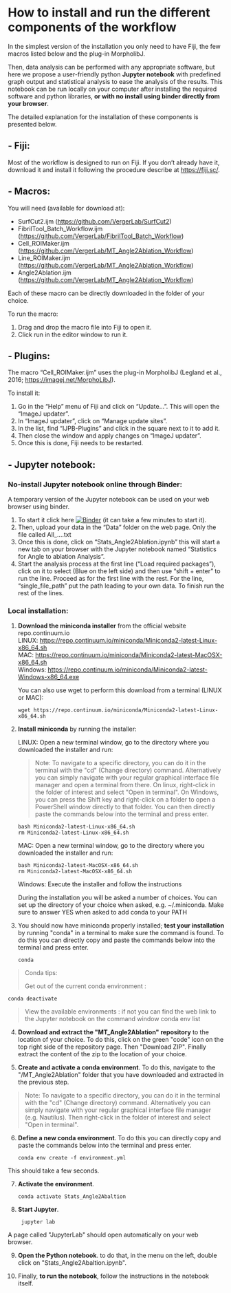 # How to install and run the different components of the workflow

In the simplest version of the installation you only need to have Fiji, the few macros listed below and the plug-in MorpholibJ.

Then, data analysis can be performed with any appropriate software, but here we propose a user-friendly python __Jupyter notebook__ with predefined graph output and statistical analysis to ease the analysis of the results.
This notebook can be run locally on your computer after installing the required software and python libraries, __or with no install using binder directly from your browser__. 

The detailed explanation for the installation of these components is presented below.

## - Fiji: 
Most of the workflow is designed to run on Fiji. If you don’t already have it, download it and install it following the procedure describe at https://fiji.sc/.

## - Macros: 
You will need (available for download at): 
- SurfCut2.ijm (https://github.com/VergerLab/SurfCut2) 
- FibrilTool_Batch_Workflow.ijm (https://github.com/VergerLab/FibrilTool_Batch_Workflow)
- Cell_ROIMaker.ijm (https://github.com/VergerLab/MT_Angle2Ablation_Workflow)
- Line_ROIMaker.ijm (https://github.com/VergerLab/MT_Angle2Ablation_Workflow)
- Angle2Ablation.ijm (https://github.com/VergerLab/MT_Angle2Ablation_Workflow)

Each of these macro can be directly downloaded in the folder of your choice.

  To run the macro: 
  1. Drag and drop the macro file into Fiji to open it.
  2. Click run in the editor window to run it. 

## - Plugins: 
The macro “Cell_ROIMaker.ijm” uses the plug-in MorpholibJ (Legland et al., 2016; https://imagej.net/MorphoLibJ).

  To install it: 
  1. Go in the “Help” menu of Fiji and click on “Update…”. This will open the “ImageJ updater”. 
  2. In “ImageJ updater”, click on “Manage update sites”.
  3. In the list, find “IJPB-Plugins” and click in the square next to it to add it. 
  4. Then close the window and apply changes on “ImageJ updater”. 
  5. Once this is done, Fiji needs to be restarted. 

## - Jupyter notebook: 

### No-install Jupyter notebook online through Binder:
A temporary version of the Jupyter notebook can be used on your web browser using binder. 
1. To start it click here [![Binder](https://mybinder.org/badge_logo.svg)](https://mybinder.org/v2/gh/VergerLab/MT_Angle2Ablation_Workflow/master) (it can take a few minutes to start it). 
2. Then, upload your data in the “Data” folder on the web page. Only the file called All_….txt
3. Once this is done, click on “Stats_Angle2Ablation.ipynb” this will start a new tab on your browser with the Jupyter notebook named “Statistics for Angle to ablation Analysis”. 
4. Start the analysis process at the first line (“Load required packages”), click on it to select (Blue on the left side) and then use “shift + enter” to run the line. Proceed as for the first line with the rest. For the line, “single_file_path” put the path leading to your own data. To finish run the rest of the lines.

### Local installation:

1. __Download the miniconda installer__ from the official website repo.continuum.io\
	LINUX: https://repo.continuum.io/miniconda/Miniconda2-latest-Linux-x86_64.sh \
	MAC: https://repo.continuum.io/miniconda/Miniconda2-latest-MacOSX-x86_64.sh \
	Windows: https://repo.continuum.io/miniconda/Miniconda2-latest-Windows-x86_64.exe

	You can also use wget to perform this download from a terminal (LINUX or MAC):
	
       wget https://repo.continuum.io/miniconda/Miniconda2-latest-Linux-x86_64.sh

2. __Install miniconda__ by running the installer:
   
   LINUX: Open a new terminal window, go to the directory where you downloaded the installer and run:
   > Note: To navigate to a specific directory, you can do it in the terminal with the "cd" (Change directory) command. 
   Alternatively you can simply navigate with your regular graphical interface file manager and open a terminal from there. 
   On linux, right-click in the folder of interest and select "Open in terminal". 
   On Windows, you can press the Shift key and right-click on a folder to open a PowerShell window directly to that folder.
   You can then directly paste the commands below into the terminal and press enter.
  
       bash Miniconda2-latest-Linux-x86_64.sh
       rm Miniconda2-latest-Linux-x86_64.sh
      
	 MAC: Open a new terminal window, go to the directory where you downloaded the installer and run:
 
       bash Miniconda2-latest-MacOSX-x86_64.sh
       rm Miniconda2-latest-MacOSX-x86_64.sh
	
   Windows: Execute the installer and follow the instructions
	
   During the installation you will be asked a number of choices. You can set up the directory of your choice when asked, e.g. ~/.miniconda. Make sure to answer YES when asked to add conda to your PATH

3. You should now have miniconda properly installed; __test your installation__ by running "conda" in a terminal to make sure the command is found. 
To do this you can directly copy and paste the commands below into the terminal and press enter.

	   conda


  > Conda tips:
  >
  > Get out of the current conda environment : 
  
	conda deactivate
  
  > View the available environments : 
  if not you can find the web link to the Jupyter notebook on the command window
	conda env list

4. __Download and extract the "MT_Angle2Ablation" repository__ to the location of your choice.
   To do this, click on the green "code" icon on the top right side of the repository page. Then "Download ZIP". 
   Finally extract the content of the zip to the location of your choice. 

5. __Create and activate a conda environment__. To do this, navigate to the "/MT_Angle2Ablation" folder that you have downloaded and extracted in the previous step.
  > Note: To navigate to a specific directory, you can do it in the terminal with the "cd" (Change directory) command. 
   Alternatively you can simply navigate with your regular graphical interface file manager (e.g. Nautilus). 
   Then right-click in the folder of interest and select "Open in terminal". 

6. __Define a new conda environment__. To do this you can directly copy and paste the commands below into the terminal and press enter.

       conda env create -f environment.yml
   
 This should take a few seconds.

7. __Activate the environment__.

       conda activate Stats_Angle2Abaltion

8. __Start Jupyter__.

		jupyter lab

A page called "JupyterLab" should open automatically on your web browser.

9. __Open the Python notebook__. to do that, in the menu on the left, double click on "Stats_Angle2Abaltion.ipynb".

10. Finally, __to run the notebook__, follow the instructions in the notebook itself.
